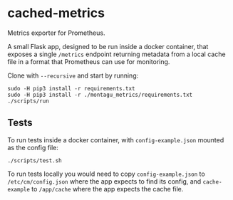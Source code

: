 # cached-metrics
Metrics exporter for Prometheus. 

A small Flask app, designed to be run inside a docker container, that exposes a single `/metrics` endpoint 
returning metadata from a local cache file in a format that Prometheus can use for monitoring. 

Clone with `--recursive` and start by running:

```
sudo -H pip3 install -r requirements.txt
sudo -H pip3 install -r ./montagu_metrics/requirements.txt
./scripts/run
```

## Tests

To run tests inside a docker container, with `config-example.json` mounted as the config file:
```
./scripts/test.sh
```

To run tests locally you would need to copy `config-example.json` to `/etc/cm/config.json` where the 
app expects to find its config, and `cache-example` to `/app/cache` where the app expects the cache file.